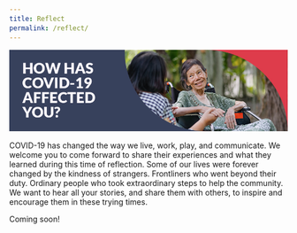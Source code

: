 ```yaml
---
title: Reflect
permalink: /reflect/
---
```


![How has COVID-19 affected you?](/images/reflect-header-1.jpg)

COVID-19 has changed the way we live, work, play, and communicate. We welcome you to come forward to share their experiences and what they learned during this time of reflection. Some of our lives were forever changed by the kindness of strangers. Frontliners who went beyond their duty. Ordinary people who took extraordinary steps to help the community. We want to hear all your stories, and share them with others, to inspire and encourage them in these trying times.

Coming soon!
